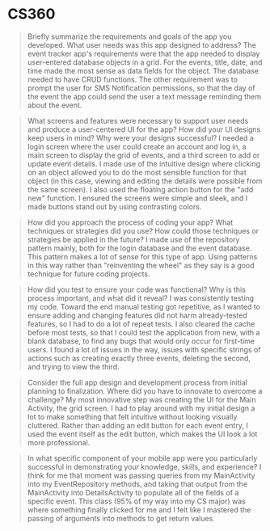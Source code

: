 # CS360

>Briefly summarize the requirements and goals of the app you developed. What user needs was this app designed to address?
The event tracker app's requirements were that the app needed to display user-entered database objects in a grid. For the events, title, date, and time made the most sense as data fields for the object. The database needed to have CRUD functions. The other requirement was to prompt the user for SMS Notification permissions, so that the day of the event the app could send the user a text message reminding them about the event.

>What screens and features were necessary to support user needs and produce a user-centered UI for the app? How did your UI designs keep users in mind? Why were your designs successful?
I needed a login screen where the user could create an account and log in, a main screen to display the grid of events, and a third screen to add or update event details. I made use of the intuitive design where clicking on an object allowed you to do the most sensible function for that object (in this case, viewing and editing the details were possible from the same screen). I also used the floating action button for the "add new" function. I ensured the screens were simple and sleek, and I made buttons stand out by using contrasting colors.

>How did you approach the process of coding your app? What techniques or strategies did you use? How could those techniques or strategies be applied in the future?
I made use of the repository pattern mainly, both for the login database and the event database. This pattern makes a lot of sense for this type of app. Using patterns in this way rather than "reinventing the wheel" as they say is a good technique for future coding projects.

>How did you test to ensure your code was functional? Why is this process important, and what did it reveal?
I was consistently testing my code. Toward the end manual testing got repetitive, as I wanted to ensure adding and changing features did not harm already-tested features, so I had to do a lot of repeat tests. I also cleared the cache before most tests, so that I could test the application from new, with a blank database, to find any bugs that would only occur for first-time users. I found a lot of issues in the way, issues with specific strings of actions such as creating exactly three events, deleting the second, and trying to view the third.

>Consider the full app design and development process from initial planning to finalization. Where did you have to innovate to overcome a challenge?
My most innovative step was creating the UI for the Main Activity, the grid screen. I had to play around with my initial design a lot to make something that felt intuitive without looking visually cluttered. Rather than adding an edit button for each event entry, I used the event itself as the edit button, which makes the UI look a lot more professional.

>In what specific component of your mobile app were you particularly successful in demonstrating your knowledge, skills, and experience?
I think for me that moment was passing queries from my MainActivity into my EventRepository methods, and taking that output from the MainActivity into DetailsActivity to populate all of the fields of a specific event. This class (95% of my way into my CS major) was where something finally clicked for me and I felt like I mastered the passing of arguments into methods to get return values.

